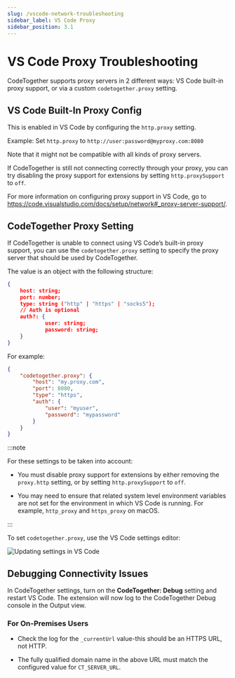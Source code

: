 ```yaml
---
slug: /vscode-network-troubleshooting
sidebar_label: VS Code Proxy
sidebar_position: 3.1
---
```


# VS Code Proxy Troubleshooting

CodeTogether supports proxy servers in 2 different ways: VS Code built-in proxy support, or via a custom `codetogether.proxy` setting.

## VS Code Built-In Proxy Config

This is enabled in VS Code by configuring the `http.proxy` setting.

Example: Set `http.proxy` to `http://user:password@myproxy.com:8080`

Note that it might not be compatible with all kinds of proxy servers.

If CodeTogether is still not connecting correctly through your proxy, you can try disabling the proxy support for extensions by setting `http.proxySupport` to `off`.

For more information on configuring proxy support in VS Code, go to <https://code.visualstudio.com/docs/setup/network#_proxy-server-support/>.

## CodeTogether Proxy Setting

If CodeTogether is unable to connect using VS Code’s built-in proxy support, you can use the `codetogether.proxy` setting to specify the proxy server that should be used by CodeTogether.

The value is an object with the following structure:

```json
{
    host: string;
    port: number;
    type: string ("http" | "https" | "socks5");
    // Auth is optional
    auth?: {
            user: string;
            password: string;
    }
}
```

For example:

```json
{
    "codetogether.proxy": {
        "host": "my.proxy.com",
        "port": 8080,
        "type": "https",
        "auth": {
            "user": "myuser",
            "password": "mypassword"
        }
    }
}
```

:::note

For these settings to be taken into account:

- You must disable proxy support for extensions by either removing the `proxy.http` setting, or by setting `http.proxySupport` to `off`.

- You may need to ensure that related system level environment variables are not set for the environment in which VS Code is running. For example, `http_proxy` and `https_proxy` on macOS.

:::

To set `codetogether.proxy`, use the VS Code settings editor:

![Updating settings in VS Code](/img/vscode-network-troubleshooting/ctproxy.png)

## Debugging Connectivity Issues

In CodeTogether settings, turn on the **CodeTogether: Debug** setting and restart VS Code. The extension will now log to the CodeTogether Debug console in the Output view.

### For On-Premises Users

- Check the log for the `_currentUrl` value-this should be an HTTPS URL, not HTTP.

- The fully qualified domain name in the above URL must match the configured value for `CT_SERVER_URL`.
